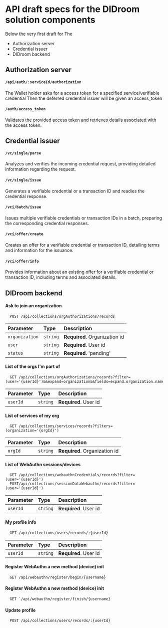 # API draft specs for the DIDroom solution components

Below the very first draft for The
  - Authorization server
  - Credential issuer
  - DIDroom backend

## Authorization server

#### `/api/auth/:serviceId/authorization`

The Wallet holder asks for a access token for a specified service/verifiable credential
Then the deferred credential issuer will be given an access_token

#### `/auth/access_token`

Validates the provided access token and retrieves details associated with the access token.


## Credential issuer

#### `/vc/single/parse`
Analyzes and verifies the incoming credential request, providing detailed information regarding the request.

#### `/vc/single/issue`
Generates a verifiable credential or a transaction ID and readies the credential response.

#### `/vci/batch/issue`
Issues multiple verifiable credentials or transaction IDs in a batch, preparing the corresponding credential responses.

#### `/vci/offer/create`
Creates an offer for a verifiable credential or transaction ID, detailing terms and information for the issuance.

#### `/vci/offer/info`
Provides information about an existing offer for a verifiable credential or transaction ID, including terms and associated details.


## DIDroom backend

#### Ask to join an organization 
```http
  POST /api/collections/orgAuthorizations/records
```
| Parameter | Type     | Description                |
| :-------- | :------- | :------------------------- |
| `organization` | `string` | **Required**. Organization id |
| `user` | `string` | **Required**. User id |
| `status` | `string` | **Required**. 'pending' |


#### List of the orgs I'm part of
```http
  GET /api/collections/orgAuthorizations/records?filter=(user='{userId}')&&expand=organization&&fields=expand.organization.name
```
| Parameter | Type     | Description                |
| :-------- | :------- | :------------------------- |
| `userId` | `string` | **Required**. User id |

#### List of services of my org
```http
  GET /api/collections/services/records?filters=(organization='{orgId}')
```
| Parameter | Type     | Description                |
| :-------- | :------- | :------------------------- |
| `orgId` | `string` | **Required**. Organization id |

#### List of WebAuthn sessions/devices
```http
  GET /api/collections/webauthnCredentials/records?filter=(user='{userId}')
  POST/api/collections/sessionDataWebauthn/records?filter=(user='{userId}')
```
| Parameter | Type     | Description                |
| :-------- | :------- | :------------------------- |
| `userId` | `string` | **Required**. User id |

#### My profile info
```http
  GET /api/collections/users/records/:{userId}
```
| Parameter | Type     | Description                |
| :-------- | :------- | :------------------------- |
| `userId` | `string` | **Required**. User id |

#### Register WebAuthn a new method (device) init
```http
  GET /api/webauthn/register/begin/{username}
```            

#### Register WebAuthn a new method (device) init
```http
  GET `/api/webauthn/register/finish/{username}
```

#### Update profile
```http
  POST /api/collections/users/records/:{userId}
```

